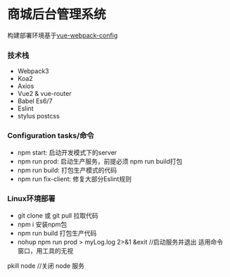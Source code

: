 # 商城后台管理系统

构建部署环境基于[vue-webpack-config](https://github.com/zdliuccit/vue-webpack-config)

### 技术栈
* Webpack3
* Koa2
* Axios
* Vue2 & vue-router
* Babel Es6/7
* Eslint
* stylus postcss



### Configuration tasks/命令
* npm start: 启动开发模式下的server
* npm run prod:  启动生产服务，前提必须 npm run build打包
* npm run build: 打包生产模式的代码
* npm run fix-client: 修复大部分Eslint规则


### Linux环境部署

* git clone 或 git pull 拉取代码
* npm i 安装npm包
* npm run build 打包生产代码
* nohup npm run prod > myLog.log 2>&1 &exit      //启动服务并退出 适用命令窗口，用工具的无视

pkill node   //关闭 node 服务
